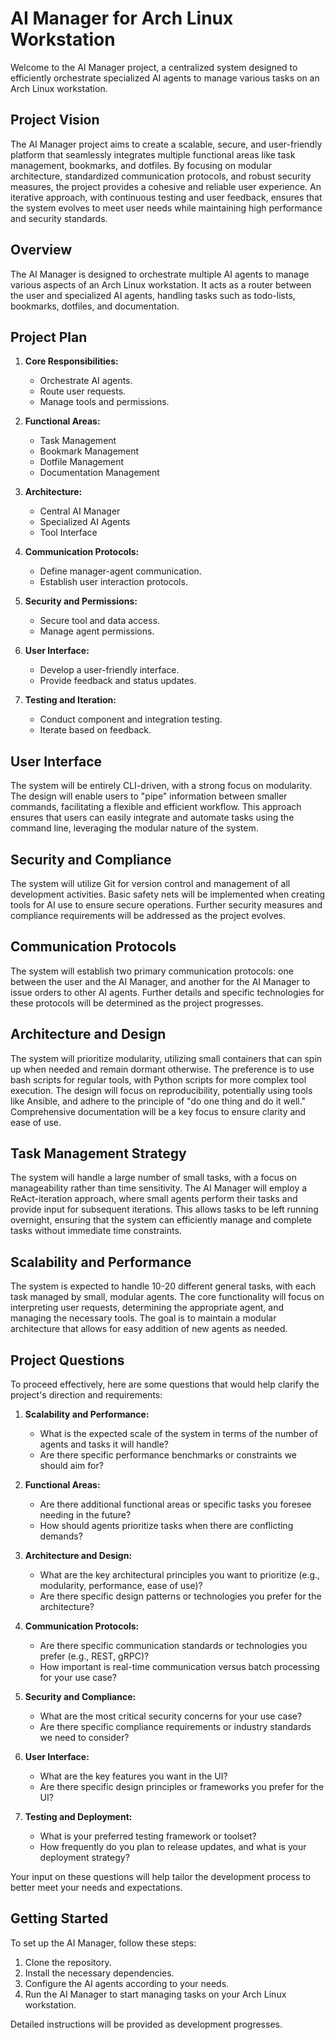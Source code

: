 # AI Manager for Arch Linux Workstation

Welcome to the AI Manager project, a centralized system designed to efficiently orchestrate specialized AI agents to manage various tasks on an Arch Linux workstation.

## Project Vision

The AI Manager project aims to create a scalable, secure, and user-friendly platform that seamlessly integrates multiple functional areas like task management, bookmarks, and dotfiles. By focusing on modular architecture, standardized communication protocols, and robust security measures, the project provides a cohesive and reliable user experience. An iterative approach, with continuous testing and user feedback, ensures that the system evolves to meet user needs while maintaining high performance and security standards.

## Overview

The AI Manager is designed to orchestrate multiple AI agents to manage various aspects of an Arch Linux workstation. It acts as a router between the user and specialized AI agents, handling tasks such as todo-lists, bookmarks, dotfiles, and documentation.

## Project Plan

1. **Core Responsibilities:**
   - Orchestrate AI agents.
   - Route user requests.
   - Manage tools and permissions.

2. **Functional Areas:**
   - Task Management
   - Bookmark Management
   - Dotfile Management
   - Documentation Management

3. **Architecture:**
   - Central AI Manager
   - Specialized AI Agents
   - Tool Interface

4. **Communication Protocols:**
   - Define manager-agent communication.
   - Establish user interaction protocols.

5. **Security and Permissions:**
   - Secure tool and data access.
   - Manage agent permissions.

6. **User Interface:**
   - Develop a user-friendly interface.
   - Provide feedback and status updates.

7. **Testing and Iteration:**
   - Conduct component and integration testing.
   - Iterate based on feedback.

## User Interface

The system will be entirely CLI-driven, with a strong focus on modularity. The design will enable users to "pipe" information between smaller commands, facilitating a flexible and efficient workflow. This approach ensures that users can easily integrate and automate tasks using the command line, leveraging the modular nature of the system.

## Security and Compliance

The system will utilize Git for version control and management of all development activities. Basic safety nets will be implemented when creating tools for AI use to ensure secure operations. Further security measures and compliance requirements will be addressed as the project evolves.

## Communication Protocols

The system will establish two primary communication protocols: one between the user and the AI Manager, and another for the AI Manager to issue orders to other AI agents. Further details and specific technologies for these protocols will be determined as the project progresses.

## Architecture and Design

The system will prioritize modularity, utilizing small containers that can spin up when needed and remain dormant otherwise. The preference is to use bash scripts for regular tools, with Python scripts for more complex tool execution. The design will focus on reproducibility, potentially using tools like Ansible, and adhere to the principle of "do one thing and do it well." Comprehensive documentation will be a key focus to ensure clarity and ease of use.

## Task Management Strategy

The system will handle a large number of small tasks, with a focus on manageability rather than time sensitivity. The AI Manager will employ a ReAct-iteration approach, where small agents perform their tasks and provide input for subsequent iterations. This allows tasks to be left running overnight, ensuring that the system can efficiently manage and complete tasks without immediate time constraints.

## Scalability and Performance

The system is expected to handle 10-20 different general tasks, with each task managed by small, modular agents. The core functionality will focus on interpreting user requests, determining the appropriate agent, and managing the necessary tools. The goal is to maintain a modular architecture that allows for easy addition of new agents as needed.

## Project Questions

To proceed effectively, here are some questions that would help clarify the project's direction and requirements:

1. **Scalability and Performance:**
   - What is the expected scale of the system in terms of the number of agents and tasks it will handle?
   - Are there specific performance benchmarks or constraints we should aim for?

2. **Functional Areas:**
   - Are there additional functional areas or specific tasks you foresee needing in the future?
   - How should agents prioritize tasks when there are conflicting demands?

3. **Architecture and Design:**
   - What are the key architectural principles you want to prioritize (e.g., modularity, performance, ease of use)?
   - Are there specific design patterns or technologies you prefer for the architecture?

4. **Communication Protocols:**
   - Are there specific communication standards or technologies you prefer (e.g., REST, gRPC)?
   - How important is real-time communication versus batch processing for your use case?

5. **Security and Compliance:**
   - What are the most critical security concerns for your use case?
   - Are there specific compliance requirements or industry standards we need to consider?

6. **User Interface:**
   - What are the key features you want in the UI?
   - Are there specific design principles or frameworks you prefer for the UI?

7. **Testing and Deployment:**
   - What is your preferred testing framework or toolset?
   - How frequently do you plan to release updates, and what is your deployment strategy?

Your input on these questions will help tailor the development process to better meet your needs and expectations.

## Getting Started

To set up the AI Manager, follow these steps:

1. Clone the repository.
2. Install the necessary dependencies.
3. Configure the AI agents according to your needs.
4. Run the AI Manager to start managing tasks on your Arch Linux workstation.

Detailed instructions will be provided as development progresses.
